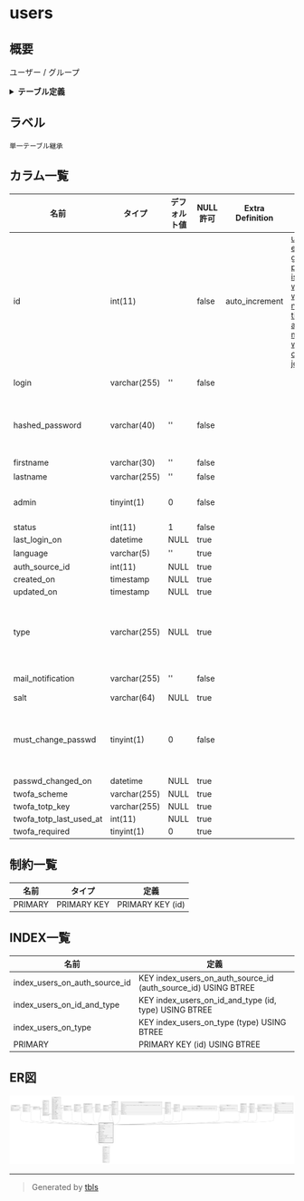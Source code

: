 # users

## 概要

ユーザー / グループ

<details>
<summary><strong>テーブル定義</strong></summary>

```sql
CREATE TABLE `users` (
  `id` int(11) NOT NULL AUTO_INCREMENT,
  `login` varchar(255) NOT NULL DEFAULT '',
  `hashed_password` varchar(40) NOT NULL DEFAULT '',
  `firstname` varchar(30) NOT NULL DEFAULT '',
  `lastname` varchar(255) NOT NULL DEFAULT '',
  `admin` tinyint(1) NOT NULL DEFAULT 0,
  `status` int(11) NOT NULL DEFAULT 1,
  `last_login_on` datetime DEFAULT NULL,
  `language` varchar(5) DEFAULT '',
  `auth_source_id` int(11) DEFAULT NULL,
  `created_on` timestamp NULL DEFAULT NULL,
  `updated_on` timestamp NULL DEFAULT NULL,
  `type` varchar(255) DEFAULT NULL,
  `mail_notification` varchar(255) NOT NULL DEFAULT '',
  `salt` varchar(64) DEFAULT NULL,
  `must_change_passwd` tinyint(1) NOT NULL DEFAULT 0,
  `passwd_changed_on` datetime DEFAULT NULL,
  `twofa_scheme` varchar(255) DEFAULT NULL,
  `twofa_totp_key` varchar(255) DEFAULT NULL,
  `twofa_totp_last_used_at` int(11) DEFAULT NULL,
  `twofa_required` tinyint(1) DEFAULT 0,
  PRIMARY KEY (`id`),
  KEY `index_users_on_id_and_type` (`id`,`type`),
  KEY `index_users_on_auth_source_id` (`auth_source_id`),
  KEY `index_users_on_type` (`type`)
) ENGINE=InnoDB AUTO_INCREMENT=[Redacted by tbls] DEFAULT CHARSET=utf8mb4 COLLATE=utf8mb4_general_ci
```

</details>

## ラベル

`単一テーブル継承`

## カラム一覧

| 名前                      | タイプ          | デフォルト値       | NULL許可   | Extra Definition | 子テーブル                                                                                                                                                                                                                                                                                                                                                                                                                                                                                                                                                                                 | 親テーブル                           | コメント                                 |
| ----------------------- | ------------ | ------------ | -------- | ---------------- | ------------------------------------------------------------------------------------------------------------------------------------------------------------------------------------------------------------------------------------------------------------------------------------------------------------------------------------------------------------------------------------------------------------------------------------------------------------------------------------------------------------------------------------------------------------------------------------- | ------------------------------- | ------------------------------------ |
| id                      | int(11)      |              | false    | auto_increment   | [user_preferences](user_preferences.md) [email_addresses](email_addresses.md) [groups_users](groups_users.md) [projects](projects.md) [issues](issues.md) [issue_categories](issue_categories.md) [wiki_contents](wiki_contents.md) [wiki_content_versions](wiki_content_versions.md) [news](news.md) [members](members.md) [time_entries](time_entries.md) [attachments](attachments.md) [messages](messages.md) [comments](comments.md) [watchers](watchers.md) [tokens](tokens.md) [changesets](changesets.md) [imports](imports.md) [journals](journals.md) [queries](queries.md) |                                 |                                      |
| login                   | varchar(255) | ''           | false    |                  |                                                                                                                                                                                                                                                                                                                                                                                                                                                                                                                                                                                       |                                 | ログインID                               |
| hashed_password         | varchar(40)  | ''           | false    |                  |                                                                                                                                                                                                                                                                                                                                                                                                                                                                                                                                                                                       |                                 | パスワード(ハッシュ化済み)                       |
| firstname               | varchar(30)  | ''           | false    |                  |                                                                                                                                                                                                                                                                                                                                                                                                                                                                                                                                                                                       |                                 | 名                                    |
| lastname                | varchar(255) | ''           | false    |                  |                                                                                                                                                                                                                                                                                                                                                                                                                                                                                                                                                                                       |                                 | 姓                                    |
| admin                   | tinyint(1)   | 0            | false    |                  |                                                                                                                                                                                                                                                                                                                                                                                                                                                                                                                                                                                       |                                 | システム管理者                              |
| status                  | int(11)      | 1            | false    |                  |                                                                                                                                                                                                                                                                                                                                                                                                                                                                                                                                                                                       |                                 |                                      |
| last_login_on           | datetime     | NULL         | true     |                  |                                                                                                                                                                                                                                                                                                                                                                                                                                                                                                                                                                                       |                                 |                                      |
| language                | varchar(5)   | ''           | true     |                  |                                                                                                                                                                                                                                                                                                                                                                                                                                                                                                                                                                                       |                                 | 言語                                   |
| auth_source_id          | int(11)      | NULL         | true     |                  |                                                                                                                                                                                                                                                                                                                                                                                                                                                                                                                                                                                       | [auth_sources](auth_sources.md) |                                      |
| created_on              | timestamp    | NULL         | true     |                  |                                                                                                                                                                                                                                                                                                                                                                                                                                                                                                                                                                                       |                                 |                                      |
| updated_on              | timestamp    | NULL         | true     |                  |                                                                                                                                                                                                                                                                                                                                                                                                                                                                                                                                                                                       |                                 |                                      |
| type                    | varchar(255) | NULL         | true     |                  |                                                                                                                                                                                                                                                                                                                                                                                                                                                                                                                                                                                       |                                 | User:ユーザー<br>Group:グループ<br>          |
| mail_notification       | varchar(255) | ''           | false    |                  |                                                                                                                                                                                                                                                                                                                                                                                                                                                                                                                                                                                       |                                 | メール通知                                |
| salt                    | varchar(64)  | NULL         | true     |                  |                                                                                                                                                                                                                                                                                                                                                                                                                                                                                                                                                                                       |                                 |                                      |
| must_change_passwd      | tinyint(1)   | 0            | false    |                  |                                                                                                                                                                                                                                                                                                                                                                                                                                                                                                                                                                                       |                                 | 次回ログイン時にパスワード変更を強制                   |
| passwd_changed_on       | datetime     | NULL         | true     |                  |                                                                                                                                                                                                                                                                                                                                                                                                                                                                                                                                                                                       |                                 |                                      |
| twofa_scheme            | varchar(255) | NULL         | true     |                  |                                                                                                                                                                                                                                                                                                                                                                                                                                                                                                                                                                                       |                                 |                                      |
| twofa_totp_key          | varchar(255) | NULL         | true     |                  |                                                                                                                                                                                                                                                                                                                                                                                                                                                                                                                                                                                       |                                 |                                      |
| twofa_totp_last_used_at | int(11)      | NULL         | true     |                  |                                                                                                                                                                                                                                                                                                                                                                                                                                                                                                                                                                                       |                                 |                                      |
| twofa_required          | tinyint(1)   | 0            | true     |                  |                                                                                                                                                                                                                                                                                                                                                                                                                                                                                                                                                                                       |                                 |                                      |

## 制約一覧

| 名前      | タイプ         | 定義               |
| ------- | ----------- | ---------------- |
| PRIMARY | PRIMARY KEY | PRIMARY KEY (id) |

## INDEX一覧

| 名前                            | 定義                                                             |
| ----------------------------- | -------------------------------------------------------------- |
| index_users_on_auth_source_id | KEY index_users_on_auth_source_id (auth_source_id) USING BTREE |
| index_users_on_id_and_type    | KEY index_users_on_id_and_type (id, type) USING BTREE          |
| index_users_on_type           | KEY index_users_on_type (type) USING BTREE                     |
| PRIMARY                       | PRIMARY KEY (id) USING BTREE                                   |

## ER図

![er](users.svg)

---

> Generated by [tbls](https://github.com/k1LoW/tbls)
